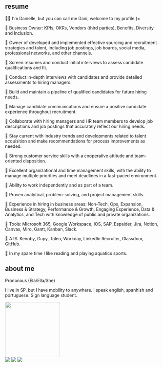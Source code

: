 ## resume
🙋‍♀️ I'm Danielle, but you can call me Dani, welcome to my profile (=

🔺 Business Owner: KPIs, OKRs, Vendors (third parties), Benefits, Diversity and Inclusion.

🔺 Owner of developed and implemented effective sourcing and recruitment strategies and talent, including job postings, job boards, social media, professional networks, and other channels.

🔺 Screen resumes and conduct initial interviews to assess candidate qualifications and fit.

🔺 Conduct in-depth interviews with candidates and provide detailed assessments to hiring managers.

🔺 Build and maintain a pipeline of qualified candidates for future hiring needs.

🔺 Manage candidate communications and ensure a positive candidate experience throughout recruitment.

🔺 Collaborate with hiring managers and HR team members to develop job descriptions and job postings that accurately reflect our hiring needs.

🔺 Stay current with industry trends and developments related to talent acquisition and make recommendations for process improvements as needed.

🔺 Strong customer service skills with a cooperative attitude and team-oriented disposition. 

🔺 Excellent organizational and time management skills, with the ability to manage multiple priorities and meet deadlines in a fast-paced environment.

🔺 Ability to work independently and as part of a team.

🔺 Proven analytical, problem-solving, and project management skills.

🔺 Experience in hiring in business areas: Non-Tech, Ops, Expansion, Business & Strategy, Performance & Growth, Engaging Experience, Data & Analytics, and Tech with knowledge of public and private organizations.

🔺 Tools: Microsoft 365, Google Workspace, IOS, SAP, Espaider, Jira, Notion, Canvas, Miro, Gantt, Kanban, Slack.

🔺 ATS: Kenoby, Gupy, Taleo, Workday, LinkedIn Recruiter, Glassdoor, GitHub.

🔺 In my spare time I like reading and playing aquatics sports.

## about me
Prononous (Ela/Ella/She)

I live in SP, but I have mobility to anywhere.
I speak english, spanhish and portuguese.
Sign language student.

<div> 

  <a href="https://github.com/dannitheo">
  <img height="180em" src="https://github-readme-stats.vercel.app/api?username=dannitheo&show_icons=true&theme=dracula&include_all_commits=true&count_private=true"/>
 </div>
   
<div> 
 	 <a href="https://discord.gg/@thdanni" target="_blank"><img src="https://img.shields.io/badge/Discord-7289DA?style=for-the-badge&logo=discord&logoColor=white" target="_blank"></a> 
  <a href = "mailto:thdanni@icloud.com"><img src="https://img.shields.io/badge/-icloud-%23333?style=for-the-badge&logo=icloud&logoColor=white" target="_blank"></a>
  <a href="https://www.linkedin.com/in/daniellealvesdeoliveira" target="_blank"><img src="https://img.shields.io/badge/-LinkedIn-%230077B5?style=for-the-badge&logo=linkedin&logoColor=white" target="_blank"></a> 
 
 
</div>

